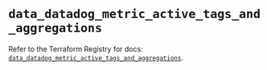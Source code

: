 # `data_datadog_metric_active_tags_and_aggregations`

Refer to the Terraform Registry for docs: [`data_datadog_metric_active_tags_and_aggregations`](https://registry.terraform.io/providers/datadog/datadog/3.77.0/docs/data-sources/metric_active_tags_and_aggregations).
